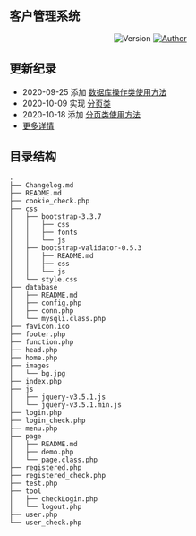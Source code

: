 ## 客户管理系统

<p align="center">
    <img alt="Version" src="https://img.shields.io/badge/release-0.0.1-blue.svg"/>
    <a href="https://github.com/gxggxl">
        <img alt="Author" src="https://img.shields.io/badge/author-gxggxl-blueviolet.svg"/>
    </a>
</p>

## 更新纪录

- 2020\-09\-25 添加 [数据库操作类使用方法](database/README.md)
- 2020\-10\-09 实现 [分页类](https://test.gxusb.com/page/demo.php)
- 2020\-10\-18 添加 [分页类使用方法](page/README.md)
- [更多详情](Changelog.md)

## 目录结构

```text
.
├── Changelog.md
├── README.md
├── cookie_check.php
├── css
│   ├── bootstrap-3.3.7
│   │   ├── css
│   │   ├── fonts
│   │   └── js
│   ├── bootstrap-validator-0.5.3
│   │   ├── README.md
│   │   ├── css
│   │   └── js
│   └── style.css
├── database
│   ├── README.md
│   ├── config.php
│   ├── conn.php
│   └── mysqli.class.php
├── favicon.ico
├── footer.php
├── function.php
├── head.php
├── home.php
├── images
│   └── bg.jpg
├── index.php
├── js
│   ├── jquery-v3.5.1.js
│   └── jquery-v3.5.1.min.js
├── login.php
├── login_check.php
├── menu.php
├── page
│   ├── README.md
│   ├── demo.php
│   └── page.class.php
├── registered.php
├── registered_check.php
├── test.php
├── tool
│   ├── checkLogin.php
│   └── logout.php
├── user.php
└── user_check.php
```

